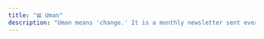 ```yaml
---
title: "𝌡 Uman"
description: "Uman means 'change.' It is a monthly newsletter sent every first week of the month, documenting what it means to pursue philosophy, contemplation, and writing independently as a way of life."
---
```

